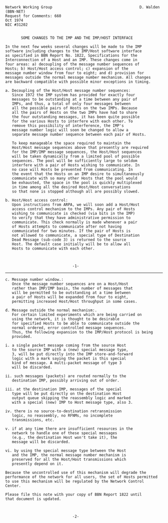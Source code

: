     Network Working Group                                       D. Walden (BBN-NET)
    Request for Comments: 660                                              Oct 1974
    NIC #31202


           SOME CHANGES TO THE IMP AND THE IMP/HOST INTERFACE

    In the next few weeks several changes will be made to the IMP
    software including changes to the IMP/Host software interface
    as specified in BBN Report No. 1822, Specifications for the
    Interconnection of a Host and an IMP. These changes come in
    four areas: a) decoupling of the message number sequences of
    Hosts; b) Host/Host access control; c) expansion of the
    message number window from four to eight; and d) provision for
    messages outside the normal message number mechanism. All changes
    are backward compatible with possible minor exceptions in timing.

    a. Decoupling of the Host/Host message number sequences:
       Since 1972 the IMP system has provided for exactly four
       messages to be outstanding at a time between any pair of
       IMPs, and thus, a total of only four messages between
       all the possible pairs of Hosts on the two IMPs. Because
       all the pairs of Hosts on the two IMPs have had to share
       the four outstanding messages, it has been quite possible
       for the various Hosts to interfere with each other. To
       remove this possibility of interference, the IMP's
       message number logic will soon be changed to allow a
       separate message number sequence between each pair of Hosts.

       To keep manageable the space required to maintain the
       Host/Host message sequences above that presently are required
       for the IMP/IMP message sequences, the Host/Host sequences
       will be taken dynamically from a limited pool of possible
       sequences. The pool will be sufficiently large to seldom
       interfere with a pair of Hosts wishing to communicate. In
       no case will Hosts be prevented from communicating. In
       the event that the Hosts on an IMP desire to simultaneously
       communicate with so many other Hosts that the pool would
       be exhausted, the space in the pool is quickly multiplexed
       in time among all the desired Host/Host conversations
       so that none is stopped although all are possibly slowed.

    b. Host/Host access control:
       Upon instructions from ARPA, we will soon add a Host/Host
       access control mechanism to the IMPs. Any pair of Hosts
       wishing to communicate is checked (via bits in the IMP)
       to verify that they have administrative permission to
       communicate. This check normally is made whenever a pair
       of Hosts attempts to communicate after not having
       communicated for two minutes. If the pair of Hosts is
       not allowed to communicate, a special type of Destination
       Dead Message (sub-code 3) is returned to the source
       Host. The default case initially will be to allow all
       Hosts to communicate with each other.



                                  -1-

------------------------------------------------------------------------

``` newpage
c. Message number window.:
   Once the message number sequences are on a Host/Host
   rather than IMP/IMP basis, the number of messages that
   will be permitted to be outstanding at a time between
   a pair of Hosts will be expanded from four to eight,
   permitting increased Host/Host throughput in some cases.

d. Message outside the normal mechanism:.
   For certain limited experiments which are being carried on
   using the network, it is thought to be desirable
   for specified Hosts to be able to communicate outside the
   normal ordered, error controlled message sequences.
   Thus, the following expansion to the IMP/Host protocol is being
   provided.

i. a single packet message coming from the source Host
   to the source IMP with a (new) special message type,
   3, will be put directly into the IMP store-and-forward
   logic with a mark saying the packet is this special
   kind of message. A multi-packet message of type 3
   will be discarded.

ii. such messages (packets) are routed normally to the
   destination IMP, possibly arriving out of order.

iii. at the destination IMP, messages of the special
   type will be put directly on the destination Host
   output queue skipping the reassembly logic and marked
   with a special (new) IMP to Host message type, also 3.

iv. there is no source-to-destination retransmission
   logic, no reassembly, no RFNMs, no incomplete
   transmissions, etc.

v. if at any time there are insufficient resources in the
   network to handle one of these special messages
   (e.g., the destination Host won't take it), the
   message will be discarded.

vi. by using the special message type between the Host
   and the IMP, the normal message number mechanism is
   preserved for all the Host/Host transmissions which
   presently depend on it.

Because the uncontrolled use of this mechanism will degrade the
performance of the network for all users, the set of Hosts permitted
to use this mechanism will be regulated by the Network Control
Center.

Please file this note with your copy of BBN Report 1822 until
that document is updated.



                              -2-
```
